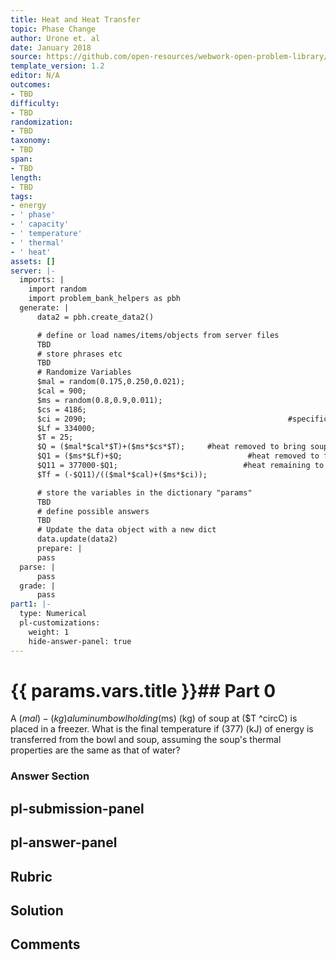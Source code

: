 ```yaml
---
title: Heat and Heat Transfer
topic: Phase Change
author: Urone et. al
date: January 2018
source: https://github.com/open-resources/webwork-open-problem-library/tree/master/Contrib/BrockPhysics/College_Physics_Urone/14.Heat_and_Heat_Transfer/14-03.Phase_Change/NU_U17_14_03_013.pg
template_version: 1.2
editor: N/A
outcomes:
- TBD
difficulty:
- TBD
randomization:
- TBD
taxonomy:
- TBD
span:
- TBD
length:
- TBD
tags:
- energy
- ' phase'
- ' capacity'
- ' temperature'
- ' thermal'
- ' heat'
assets: []
server: |-
  imports: |
    import random
    import problem_bank_helpers as pbh
  generate: |
      data2 = pbh.create_data2()

      # define or load names/items/objects from server files
      TBD
      # store phrases etc
      TBD
      # Randomize Variables
      $mal = random(0.175,0.250,0.021);
      $cal = 900;
      $ms = random(0.8,0.9,0.011);
      $cs = 4186;
      $ci = 2090;                                             #specific heat of frozen soup
      $Lf = 334000;
      $T = 25;
      $Q = ($mal*$cal*$T)+($ms*$cs*$T);     #heat removed to bring soup and aluminum to zero Celsius
      $Q1 = ($ms*$Lf)+$Q;                            #heat removed to freeze soup
      $Q11 = 377000-$Q1;                            #heat remaining to further cool aluminum and frozen soup
      $Tf = (-$Q11)/(($mal*$cal)+($ms*$ci));

      # store the variables in the dictionary "params"
      TBD
      # define possible answers
      TBD
      # Update the data object with a new dict
      data.update(data2)
      prepare: |
      pass
  parse: |
      pass
  grade: |
      pass
part1: |-
  type: Numerical
  pl-customizations:
    weight: 1
    hide-answer-panel: true
---
```


# {{ params.vars.title }}## Part 0 
A ($mal)-(kg) aluminum bowl holding ($ms) (kg) of soup at ($T ^circC) is placed in a freezer. What is the final temperature if (377) (kJ) of energy is transferred from the bowl and soup, assuming the soup's thermal properties are the same as that of water? 


### Answer Section 


## pl-submission-panel 


## pl-answer-panel 


## Rubric 


## Solution 


## Comments 


